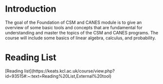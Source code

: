 <h1>Introduction</h1>	
The goal of the Foundation of CSM and CANES module is to give an overview of some basic tools and concepts that are fundamental for understanding and master the topics of the CSM and CANES programs. The course will include some basics of linear algebra, calculus, and probability.

<h1>Reading List</h1>
[Reading list](https://keats.kcl.ac.uk/course/view.php?id=93515#:~:text=Reading%20List,External%20tool)
